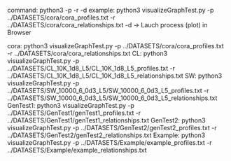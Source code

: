 command: python3 -p <profiles file_path> -r <relationships file_path> -d
example: python3 visualizeGraphTest.py -p ../DATASETS/cora/cora_profiles.txt -r ../DATASETS/cora/cora_relationships.txt -d
-> Lauch process (plot) in Browser

cora: python3 visualizeGraphTest.py -p ../DATASETS/cora/cora_profiles.txt -r ../DATASETS/cora/cora_relationships.txt
CL: python3 visualizeGraphTest.py -p ../DATASETS/CL_10K_1d8_L5/CL_10K_1d8_L5_profiles.txt -r ../DATASETS/CL_10K_1d8_L5/CL_10K_1d8_L5_relationships.txt
SW: python3 visualizeGraphTest.py -p ../DATASETS/SW_10000_6_0d3_L5/SW_10000_6_0d3_L5_profiles.txt -r ../DATASETS/SW_10000_6_0d3_L5/SW_10000_6_0d3_L5_relationships.txt
GenTest1: python3 visualizeGraphTest.py -p ../DATASETS/GenTest1/genTest1_profiles.txt -r ../DATASETS/GenTest1/genTest1_relationships.txt
GenTest2: python3 visualizeGraphTest.py -p ../DATASETS/GenTest2/genTest2_profiles.txt -r ../DATASETS/GenTest2/genTest2_relationships.txt
Example: python3 visualizeGraphTest.py -p ../DATASETS/Example/example_profiles.txt -r ../DATASETS/Example/example_relationships.txt


